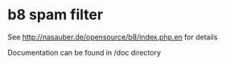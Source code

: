 b8 spam filter
==============

See http://nasauber.de/opensource/b8/index.php.en for details

Documentation can be found in /doc directory
